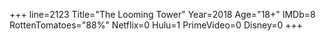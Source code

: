 +++
line=2123
Title="The Looming Tower"
Year=2018
Age="18+"
IMDb=8
RottenTomatoes="88%"
Netflix=0
Hulu=1
PrimeVideo=0
Disney=0
+++

